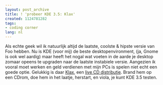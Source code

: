 ```yaml
---
layout: post_archive
title: ! 'probeer KDE 3.5: Klax'
created: 1124781282
tags:
- coding corner
lang: nl
---
```

Als echte geek wil ik natuurlijk altijd de laatste, coolste & hipste versie van Foo hebben. Nu is KDE (voor mij) de beste desktopenvironment, (ja, Gnome is ook wel aardig) maar heeft het nogal wat voeten in de aarde je desktop zomaar opeens te upgraden naar de laatste instabiele versie. Aangezien ik vooral moet werken en geld verdienen met mijn PCs is spelen niet echt een goede optie. Gelukkig is daar [Klax](http://ktown.kde.org/~binner/klax/devel.html), een [live CD distributie](http://distrowatch.com/?newsid=02826#0). Brand hem op een CDrom, doe hem in het laatje, herstart, en viola, je kunt KDE 3.5 testen. 
